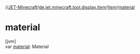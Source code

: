 //[JET-Minecraft](../../../index.md)/[de.jet.minecraft.tool.display.item](../index.md)/[Item](index.md)/[material](material.md)

# material

[jvm]\
var [material](material.md): Material
